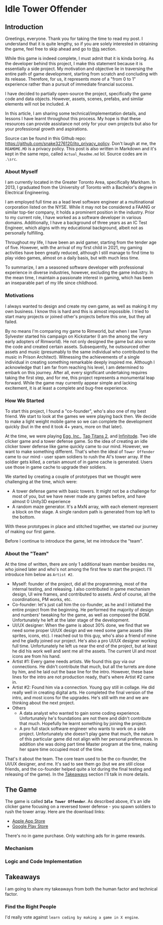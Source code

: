 # Idle Tower Offender

## Introduction

Greetings, everyone. Thank you for taking the time to read my post. I understand that it is quite lengthy, so if you are solely interested in obtaining the game, feel free to skip ahead and go to [this](#the-game) section.

While this game is indeed complete, I must admit that it is kinda boring. As the developer behind this project, I make this statement because it is essentially a side project. My motivation and objective lie in traversing the entire path of game development, starting from scratch and concluding with its release. Therefore, for us, it represents more of a "from 0 to 1" experience rather than a pursuit of immediate financial success.

I have decided to partially open-source the project, specifically the game code and data objects. However, assets, scenes, prefabs, and similar elements will not be included. A

In this article, I am sharing some technical/implementation details, and lessons I have learnt throughout this process. My hope is that these resources can provide assistance not only for your own projects but also for your professional growth and aspirations.

Source can be found in this Github repo: <https://github.com/snake3276120/ito_privacy_policy>.
Don't laugh at me, the `REAMDME.MD` is a privacy policy. This post is also written in Markdown and it's kept in the same repo, called `Actual_Readme.md` lol. Source codes are in `.\src`.

### About Myself

I am currently located in the Greater Toronto Area, specifically Markham. In 2013, I graduated from the University of Toronto with a Bachelor's degree in Electrical Engineering.

I am employed full time as a lead level software engineer at a multinational corporation listed on the NYSE. While it may not be considered a FAANG or similar top-tier company, it holds a prominent position in the industry. Prior to my current role, I have worked as a software developer in various domains. Additionally, I have a background of three years as an IC Test Engineer, which aligns with my educational background, albeit not as personally fulfilling.

Throughout my life, I have been an avid gamer, starting from the tender age of five. However, with the arrival of my first child in 2021, my gaming activities have been greatly reduced, although I still manage to find time to play video games, almost on a daily basis, but with much less time.

To summarize, I am a seasoned software developer with professional experience in diverse industries, however, excluding the game industry. In the mean time, I maintain a passionate interest in gaming, which has been an inseparable part of my life since childhood.

### Motivations

I always wanted to design and create my own game, as well as making it my own business. I know this is hard and this is almost impossible. I tried to start many projects or joined other's projects before this one, but they all failed.

By no means I'm comparing my game to Rimworld, but when I see Tynan Sylvester started his campaign on Kickstarter (I am the among the very early adopters of Rimworld). He not only designed the game but also wrote the code and created certain assets. Subsequently, he outsourced other assets and music (presumably to the same individual who contributed to the music in Prison Architect). Witnessing the achievements of a single individual in creating something remarkable deeply inspired me. Although I acknowledge that I am far from reaching his level, I am determined to embark on this journey. After all, every significant undertaking requires taking the first step, and for me, this project represents a monumental leap forward. While the game may currently appear simple and lacking excitement, it is at least a complete and bug-free experience.

### How We Started

To start this project, I found a "co-founder", who's also one of my best friend. We start to look at the games we were playing back then. We decide to make a light weight mobile game so we can complete the development quickly (but in the end it took 4+ years, more on that later).

At the time, we were playing [Egg, Inc.](https://egg-inc.fandom.com/wiki/Egg,_Inc.), [Tap Titans 2](https://gamehive.com/games/tap-titans-2/), and [Infinitode](https://infinitode.prineside.com/). Two idle clicker game and a tower defense game. So the idea of creating an idle clicker tower defense like game quickly came to our mind. However, we want to make something different. That's when the ideal of `Tower Offender` came to our mind - user spam soldiers to rush the AI's tower array. If the soldier gets killed, a certain amount of in game cache is generated. Users use those in game cache to upgrade their soldiers.

We started by creating a couple of prototypes that we thought were challenging at the time, which were:

- A tower defense game with basic towers. It might not be a challenge for most of you, but we have never made any games before, and have almost 0 Unity3D experience
- A random maze generator. It's a MxN array, with each element represent a block on the stage. A single random path is generated from top left to the bottom.

With these prototypes in place and stitched together, we started our journey of making our first game.

Before I continue to introduce the game, let me introduce the "team".

### About the "Team"

At the time of written, there are only 1 additional team member besides me, who joined later and who's not among the first few to start the project. I'll introduce him below as `Artist #2`.

- Myself: founder of the project, did all the programming, most of the internal testing, and releasing. I also contributed in game mechanism design, UI wire frames, and contributed to assets. And of course, all the coordinations, PM works, etc.
- Co-founder: let's just call him the co-founder, as he and I initiated the entire project from the beginning. He performed the majority of design and numbers' tweaking for the game, as well as composed the BGM. Unfortunately he left at the later stage of the development.
- UI/UX designer: When the game is about 30% done, we find that we need some proper UI/UX design and we need some game assets (like sprites, icons, etc). I reached out to this guy, who's also a friend of mine and he gladly joined our project. He's also a pro UI/UX designer working full time. Unfortunately he left us near the end of the project, but at least he did his work well and sent me all the assets. The current UI and most icons are from his hand.
- Artist #1: Every game needs artists. We found this guy via our connections. He didn't contribute that much, but all the turrets are done by him, and he laid out the base line for the intro. However, these base lines for the intro are not production ready, that's where Artist #2 came in.
- Artist #2: Found him via a connection. Young guy still in collage. He did really well in creating digital arts. He completed the final version of the intro, and most icons for the upgrades. He's still with me and we are thinking about the next project.
- Others
  - A data analyst who wanted to gain some coding experience. Unfortunately he's foundations are not there and didn't contribute that much. Hopefully he learnt something by joining the project.
  - A pro full stack software engineer who wants to work on a side project. Unfortunately she doesn't play game that much, the nature of this particular game did not align with her personal preferences. In addition she was doing part time Master program at the time, making her spare time occupied most of the time.

That's it about the team. The core team used to be the co-founder, the UI/UX designer, and me. It's sad to see them go (but we are still close friends, and the co-founder helped quite a lot during the final testing and releasing of the game). In the [Takeaways](#takeaways) section I'll talk in more details.

## The Game

The game is called **`Idle Tower Offender`**. As described above, it's an idle clicker game focusing on a reversed tower defense - you spawn soldiers to rush the tower array. Here are the download links:

- [Apple App Store]("https://apps.apple.com/ca/app/idle-tower-offender/id1563064100")
- [Google Play Store]("https://play.google.com/store/apps/details?id=com.TurboOverboostStudio.IdleTowerOffender")

There's no in game purchase. Only watching ads for in game rewards.

### Mechanism


### Logic and Code Implementation

## Takeaways

I am going to share my takeaways from both the human factor and technical factor.

### Find the Right People



I'd really vote against `learn coding by making a game in X engine`. 